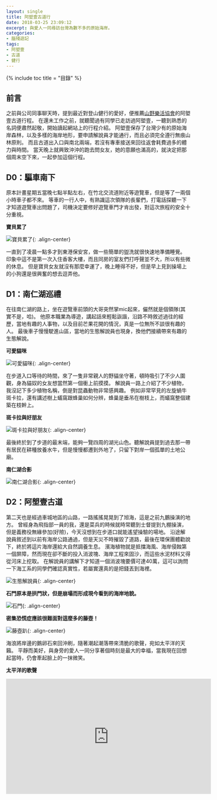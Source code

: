 ```yaml
---
layout: single
title: 阿塱壹古道行
date: 2018-03-25 23:09:12
excerpt: 與愛人一同尋訪台灣為數不多的原始海岸。
categories:
- 腦殘遊記
tags:
- 阿塱壹
- 古道
- 健行
---
```


{% include toc title = "目錄" %}

## 前言
之前與公司同事聊天時，提到最近對登山健行的愛好，便推薦[山野樂活協會](http://www.loho.org.tw/)的阿塱壹古道行程。
在還未工作之前，就聽聞過有同學已走訪過阿塱壹，一聽到熟悉的名詞便肅然起敬，開始讀起網站上的行程介紹。
阿塱壹保存了台灣少有的原始海岸森林，以及多樣的海岸地形，要申請解說員才能通行，而且必須完全遵行無痕山林原則。
而且古道出入口與南北兩端，若沒有專車接送來回往返會耗費過多的體力與時間。
當天晚上就興致沖沖的跑去問女友，她的意願也滿高的，就決定把那個周末空下來，一起參加這個行程。


## D0：驅車南下

原本計畫星期五當晚七點半點左右，在竹北交流道附近等遊覽車，但是等了一兩個小時車子都不來。
等車的一行人中，有熟識這次領隊的長輩們，打電話探聽一下才知道遊覽車出問題了，司機決定要修好遊覽車門才肯出發，對這次旅程的安全十分重視。

**寶貝累了**

![寶貝累了](/assets/images/album/2018-03-25-阿塱壹古道行/P1010369.JPG){: .align-center}

一直到了凌晨一點多才到東港保安宮，做一些簡單的盥洗就很快速地準備睡覺。
印象中這不是第一次入住香客大樓，而且同房的室友們打呼聲並不大，所以有些微的休息。
但是寶貝女友就沒有那麼幸運了，晚上睡得不好，但是早上見到操場上的小狗還是很興奮的想去逗弄他。

## D1：南仁湖巡禮

在往南仁湖的路上，坐在遊覽車前頭的大哥突然掌mic起來，儼然就是個領隊(其實不是，哈)。
他原本職業為導遊，講起話來輕鬆詼諧，沿路不時敘述過往的經歷，當地有趣的人事物，以及目前芒果花開的情況，真是一位無所不談很有趣的人。
最後車子慢慢駛進山區，當地的生態解說員也現身，換他們接續帶來有趣的生態解說。

**可愛貓咪**

![可愛貓咪](/assets/images/album/2018-03-25-阿塱壹古道行/P1010374.JPG){: .align-center}

在步道入口等待的時間，來了一隻非常親人的野貓坐守著，頓時吸引了不少人圍觀，身為貓奴的女友想當然第一個衝上前摸摸。
解說員一路上介紹了不少植物，我沒記下多少植物名稱，倒是對昆蟲動物非常感興趣。
例如非常罕見的左旋蝸牛斑卡拉，還有講述樹上蟻窩跟蜂巢如何分辨，蜂巢是垂吊在樹枝上，而蟻窩整個建築在枝幹上。

**斑卡拉與好朋友**

![斑卡拉與好朋友](/assets/images/album/2018-03-25-阿塱壹古道行/P1010384.JPG){: .align-center}

最後終於到了步道的最末端，能夠一覽四周的湖光山色。聽解說員提到過去那一帶有居民在耕種放養水牛，但是慢慢都遷到外地了，只留下對岸一個孤單的土地公廟。

**南仁湖合影**

![南仁湖合影](/assets/images/album/2018-03-25-阿塱壹古道行/P1010405.JPG){: .align-center}

## D2：阿塱壹古道

第二天也是經過車城地區的山路，一路搖搖晃晃到了旭海，這是之前九鵬操演的地方。
曾經身為飛指部一員的我，還是菜兵的時候就時常聽到士督提到九棚操演，但是義務役無緣參加(好險)，今天沒想到在步道口就能遙望操驗的場地。
沿途解說員敘述到以前有海岸公路通過，但是天災不時摧毀了道路，最後在環保團體勸說下，終於將這片海岸還給大自然調養生息。
濱海植物就是抵擋海風、海岸侵蝕第一個屏障，然而現在卻不斷的投入消波塊、海岸工程來固沙，而這些水泥材料又得從河床上挖取。
在解說員的講解下才知道一個消波塊要價可達40萬，這可以詢問一下海工系的同學們確認真實性，若屬實還真的是把錢丟到海裡。

![生態解說員](/assets/images/album/2018-03-25-阿塱壹古道行/P1010459.JPG){: .align-center}

**石門原本是拱門狀，但是崩塌而形成現今看到的海岸地貌。**

![石門](/assets/images/album/2018-03-25-阿塱壹古道行/P1010443.JPG){: .align-center}

**密集恐慌症應該很難面對這麼多的藤壺！**

![藤壺趴](/assets/images/album/2018-03-25-阿塱壹古道行/P1010436.JPG){: .align-center}

海浪將岸邊的鵝卵石來回沖刷，隨著潮起潮落帶來清脆的歌聲，宛如太平洋的天籟。
平靜而美好，與身旁的愛人一同分享著個時刻是最大的幸福，當我現在回想起當時，仍會牽起臉上的一抹微笑。

**太平洋的歌聲**

<p style="text-align: center;">
<iframe width="560" height="315" src="https://www.youtube.com/embed/SWYj1sby01M" frameborder="0" allow="autoplay; encrypted-media" allowfullscreen></iframe>
</p>
